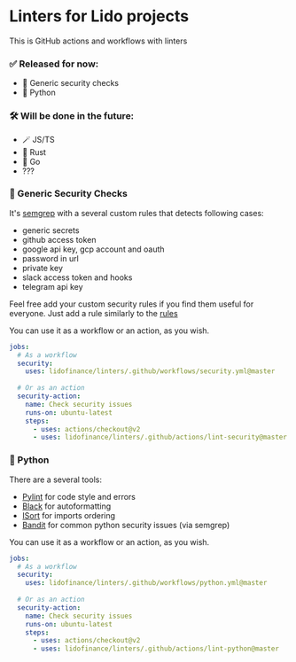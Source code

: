 # Linters for Lido projects

This is GitHub actions and workflows with linters

### ✅ Released for now:

- 👮 Generic security checks
- 🐍 Python

### 🛠 Will be done in the future:

- 🪄 JS/TS
- 🦀 Rust
- 🐹 Go
- ???

### 👮 Generic Security Checks
It's [semgrep](https://semgrep.dev) with a several custom rules that detects following cases:
- generic secrets
- github access token
- google api key, gcp account and oauth
- password in url
- private key
- slack access token and hooks
- telegram api key

Feel free add your custom security rules if you find them useful for everyone.
Just add a rule similarly to the [rules](.github/actions/lint-security/rules)

You can use it as a workflow or an action, as you wish.
```yaml
jobs:
  # As a workflow
  security:
    uses: lidofinance/linters/.github/workflows/security.yml@master
  
  # Or as an action
  security-action:
    name: Check security issues
    runs-on: ubuntu-latest
    steps:
      - uses: actions/checkout@v2
      - uses: lidofinance/linters/.github/actions/lint-security@master
```

### 🐍 Python
There are a several tools:
- [Pylint](http://pylint.pycqa.org) for code style and errors
- [Black](http://black.readthedocs.io) for autoformatting
- [ISort](https://github.com/PyCQA/isort) for imports ordering
- [Bandit](http://bandit.readthedocs.io) for common python security issues (via semgrep)

You can use it as a workflow or an action, as you wish.
```yaml
jobs:
  # As a workflow
  security:
    uses: lidofinance/linters/.github/workflows/python.yml@master
  
  # Or as an action
  security-action:
    name: Check security issues
    runs-on: ubuntu-latest
    steps:
      - uses: actions/checkout@v2
      - uses: lidofinance/linters/.github/actions/lint-python@master
```
